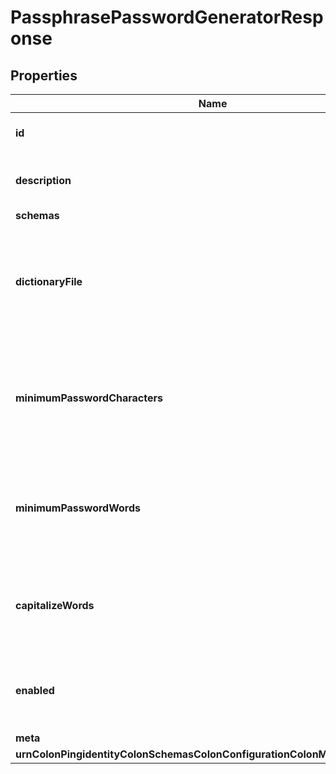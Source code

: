 

# PassphrasePasswordGeneratorResponse


## Properties

| Name | Type | Description | Notes |
|------------ | ------------- | ------------- | -------------|
|**id** | **String** | Name of the Password Generator |  |
|**description** | **String** | A description for this Password Generator |  [optional] |
|**schemas** | **List&lt;EnumpassphrasePasswordGeneratorSchemaUrn&gt;** |  |  |
|**dictionaryFile** | **String** | The path to the dictionary file that will be used to obtain the words for use in generated passwords. |  |
|**minimumPasswordCharacters** | **Integer** | The minimum number of characters that generated passwords will be required to have. |  [optional] |
|**minimumPasswordWords** | **Integer** | The minimum number of words that must be concatenated in the course of generating a password. |  [optional] |
|**capitalizeWords** | **Boolean** | Indicates whether to capitalize each word used in the generated password. |  [optional] |
|**enabled** | **Boolean** | Indicates whether the Password Generator is enabled for use. |  |
|**meta** | [**MetaMeta**](MetaMeta.md) |  |  [optional] |
|**urnColonPingidentityColonSchemasColonConfigurationColonMessagesColon20** | [**MetaUrnPingidentitySchemasConfigurationMessages20**](MetaUrnPingidentitySchemasConfigurationMessages20.md) |  |  [optional] |



